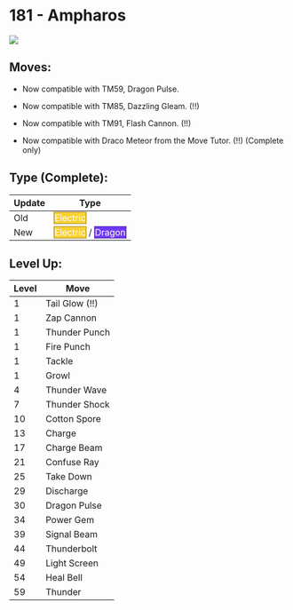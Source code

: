 # 181 - Ampharos
![][181]

## Moves:

 - Now compatible with TM59, Dragon Pulse.

 - Now compatible with TM85, Dazzling Gleam. (!!)

 - Now compatible with TM91, Flash Cannon. (!!)

 - Now compatible with Draco Meteor from the Move Tutor. (!!) (Complete only)

## Type (Complete):

Update | Type
---    | ---
Old    | <span style="color:white; background:#F8D030; border: 1px solid #A1871F">Electric</span>
New    | <span style="color:white; background:#F8D030; border: 1px solid #A1871F">Electric</span> / <span style="color:white; background:#7038F8; border: 1px solid #4924A1">Dragon</span>

## Level Up:

Level | Move
---   | ---
  1   | Tail Glow (!!)
  1   | Zap Cannon
  1   | Thunder Punch
  1   | Fire Punch
  1   | Tackle
  1   | Growl
  4   | Thunder Wave
  7   | Thunder Shock
 10   | Cotton Spore
 13   | Charge
 17   | Charge Beam
 21   | Confuse Ray
 25   | Take Down
 29   | Discharge
 30   | Dragon Pulse
 34   | Power Gem
 39   | Signal Beam
 44   | Thunderbolt
 49   | Light Screen
 54   | Heal Bell
 59   | Thunder



[181]: /img/pokemon/181.png
